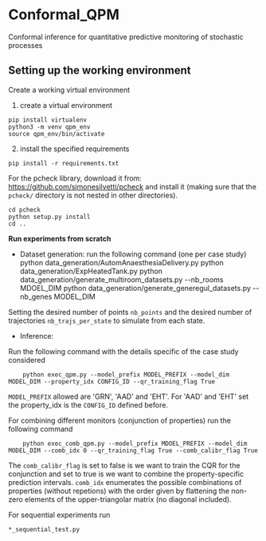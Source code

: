 # Conformal_QPM
Conformal inference for quantitative predictive monitoring of stochastic processes

## Setting up the working environment

Create a working virtual environment

1. create a virtual environment

```
pip install virtualenv
python3 -m venv qpm_env
source qpm_env/bin/activate
```
    
2. install the specified requirements
  
```
pip install -r requirements.txt
```
    

For the pcheck library, download it from: https://github.com/simonesilvetti/pcheck and install it (making sure that the `pcheck/` directory is not nested in other directories).

```
cd pcheck
python setup.py install
cd ..
```

**Run experiments from scratch**
- Dataset generation: run the following command (one per case study)
    python data_generation/AutomAnaesthesiaDelivery.py 
    python data_generation/ExpHeatedTank.py
    python data_generation/generate_multiroom_datasets.py --nb_rooms MDOEL_DIM
    python data_generation/generate_generegul_datasets.py --nb_genes MODEL_DIM

Setting the desired number of points `nb_points` and the desired number of trajectories `nb_trajs_per_state` to simulate from each state.


- Inference:

Run the following command with the details specific of the case study considered

```
    python exec_qpm.py --model_prefix MODEL_PREFIX --model_dim MODEL_DIM --property_idx CONFIG_ID --qr_training_flag True
```

`MODEL_PREFIX` allowed are 'GRN', 'AAD' and 'EHT'. For 'AAD' and 'EHT' set the property_idx is the `CONFIG_ID` defined before.

For combining different monitors (conjunction of properties) run the following command
```
    python exec_comb_qpm.py --model_prefix MDOEL_PREFIX --model_dim MODEL_DIM --comb_idx 0 --qr_training_flag True --comb_calibr_flag True
```

The `comb_calibr_flag` is set to false is we want to train the CQR for the conjunction and set to true is we want to combine the property-specific prediction intervals. `comb_idx` enumerates the possible combinations of properties (without repetions) with the order given by flattening the non-zero elements of the upper-triangolar matrix (no diagonal included).

For sequential experiments run

    *_sequential_test.py



